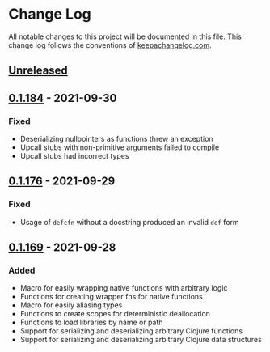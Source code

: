 # Change Log
All notable changes to this project will be documented in this file. This change log follows the conventions of [keepachangelog.com](http://keepachangelog.com/).

## [Unreleased]

## [0.1.184] - 2021-09-30
### Fixed
- Deserializing nullpointers as functions threw an exception
- Upcall stubs with non-primitive arguments failed to compile
- Upcall stubs had incorrect types

## [0.1.176] - 2021-09-29
### Fixed
- Usage of `defcfn` without a docstring produced an invalid `def` form

## [0.1.169] - 2021-09-28
### Added
- Macro for easily wrapping native functions with arbitrary logic
- Functions for creating wrapper fns for native functions
- Macro for easily aliasing types
- Functions to create scopes for deterministic deallocation
- Functions to load libraries by name or path
- Support for serializing and deserializing arbitrary Clojure functions
- Support for serializing and deserializing arbitrary Clojure data structures

[Unreleased]: https://github.com/IGJoshua/coffi/compare/v0.1.184...HEAD
[0.1.184]: https://github.com/IGJoshua/coffi/compare/v0.1.176...v0.1.184
[0.1.176]: https://github.com/IGJoshua/coffi/compare/v0.1.169...v0.1.176
[0.1.169]: https://github.com/IGJoshua/coffi/compare/16f56bc31d69142ec4d2fb61b15b069d78b127ca...v0.1.169
